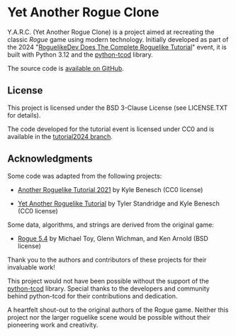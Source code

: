 # Yet Another Rogue Clone

Y.A.R.C. (Yet Another Rogue Clone) is a project aimed at recreating the
classic _Rogue_ game using modern technology.
Initially developed as part of the 2024
"[RoguelikeDev Does The Complete Roguelike Tutorial](https://www.reddit.com/r/roguelikedev/comments/1dt8bqm/roguelikedev_does_the_complete_roguelike_tutorial/)"
event, it is built with Python 3.12 and the
[python-tcod](https://github.com/libtcod/python-tcod) library.

The source code is [available on GitHub](https://github.com/leomartius/yarc).

## License

This project is licensed under the BSD 3-Clause License (see LICENSE.TXT for
details).

The code developed for the tutorial event is licensed under CC0 and is
available in the
[tutorial2024 branch](https://github.com/leomartius/yarc/tree/tutorial2024).

## Acknowledgments

Some code was adapted from the following projects:

- [Another Roguelike Tutorial 2021](https://libtcod.github.io/tutorials/python/2021/) by Kyle Benesch (CC0 license)

- [Yet Another Roguelike Tutorial](https://rogueliketutorials.com/tutorials/tcod/v2/) by Tyler Standridge and Kyle Benesch (CC0 license)

Some data, algorithms, and strings are derived from the original game:

- [Rogue 5.4](https://sourceforge.net/projects/rogue/) by Michael Toy, Glenn Wichman, and Ken Arnold (BSD license)

Thank you to the authors and contributors of these projects for their
invaluable work!

This project would not have been possible without the support of
the [python-tcod](https://github.com/libtcod/python-tcod) library. Special
thanks to the developers and community behind python-tcod for their
contributions and dedication.

A heartfelt shout-out to the original authors of the Rogue game. Neither this
project nor the larger roguelike scene would be possible without their
pioneering work and creativity.
